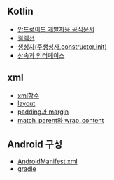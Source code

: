 ## Kotlin

* [안드로이드 개발자용 공식문서](https://developer.android.com)
* [컬렉션]()
* [생성자(주생성자,constructor,init)]()
* [상속과 인터페이스](https://velog.io/@kang9366/코틀린-상속과-인터페이스)

## xml
* [xml함수](https://velog.io/@jjung/AndroidManifest.xml-이란-cczwkwxi)
* [layout]()
* [padding과 margin]()
* [match_parent와 wrap_content]()

## Android 구성
* [AndroidManifest.xml](https://velog.io/@jjung/AndroidManifest.xml-이란-cczwkwxi)
* [gradle]()

